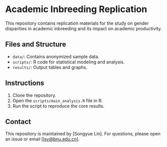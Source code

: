 # Academic Inbreeding Replication

This repository contains replication materials for the study on gender disparities in academic inbreeding and its impact on academic productivity.

## Files and Structure

- `data/`: Contains anonymized sample data.
- `scripts/`: R code for statistical modeling and analysis.
- `results/`: Output tables and graphs.

## Instructions

1. Clone the repository.
2. Open the `scripts/main_analysis.R` file in R.
3. Run the script to reproduce the core results.

## Contact

This repository is maintained by [Songyue Lin]. For questions, please open an issue or email [lsy@bnu.edu.cn].
